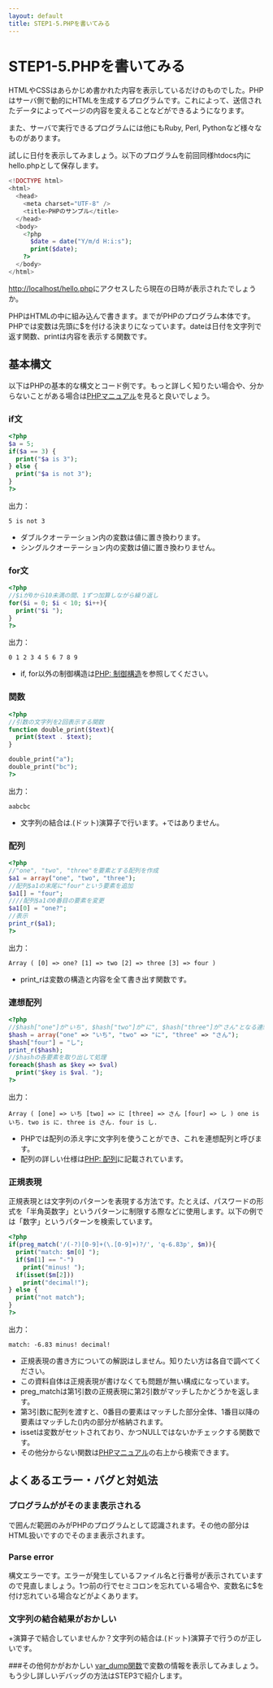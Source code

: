 ```yaml
---
layout: default
title: STEP1-5.PHPを書いてみる
---
```

# STEP1-5.PHPを書いてみる

HTMLやCSSはあらかじめ書かれた内容を表示しているだけのものでした。PHPはサーバ側で動的にHTMLを生成するプログラムです。これによって、送信されたデータによってページの内容を変えることなどができるようになります。

また、サーバで実行できるプログラムには他にもRuby, Perl, Pythonなど様々なものがあります。

試しに日付を表示してみましょう。以下のプログラムを前回同様htdocs内にhello.phpとして保存します。

```php
<!DOCTYPE html>
<html>
  <head>
    <meta charset="UTF-8" />
    <title>PHPのサンプル</title>
  </head>
  <body>
    <?php
      $date = date("Y/m/d H:i:s");
      print($date);
    ?>
  </body>
</html>
```
[http://localhost/hello.php](http://localhost/hello.php)にアクセスしたら現在の日時が表示されたでしょうか。

PHPはHTMLの中に組み込んで書きます。<?phpから?>までがPHPのプログラム本体です。PHPでは変数は先頭に$を付ける決まりになっています。dateは日付を文字列で返す関数、printは内容を表示する関数です。

## 基本構文

以下はPHPの基本的な構文とコード例です。もっと詳しく知りたい場合や、分からないことがある場合は[PHPマニュアル](http://php.net/manual/ja/index.php)を見ると良いでしょう。

### if文
```php
<?php
$a = 5;
if($a == 3) {
  print("$a is 3");
} else {
  print("$a is not 3");
}
?>
```
出力：

```text
5 is not 3
```

* ダブルクオーテーション内の変数は値に置き換わります。
* シングルクオーテーション内の変数は値に置き換わりません。

### for文
```php
<?php
//$iが0から10未満の間、1ずつ加算しながら繰り返し
for($i = 0; $i < 10; $i++){
  print("$i ");
}
?>
```
出力：

```text
0 1 2 3 4 5 6 7 8 9 
```

* if, for以外の制御構造は[PHP: 制御構造](http://www.php.net/manual/ja/language.control-structures.php)を参照してください。

### 関数
```php
<?php
//引数の文字列を2回表示する関数
function double_print($text){
  print($text . $text);
}

double_print("a");
double_print("bc");
?>
```
出力：

```text
aabcbc
```

* 文字列の結合は.(ドット)演算子で行います。+ではありません。

### 配列
```php
<?php
//"one", "two", "three"を要素とする配列を作成
$a1 = array("one", "two", "three");
//配列$a1の末尾に"four"という要素を追加
$a1[] = "four";
////配列$a1の0番目の要素を変更
$a1[0] = "one?";
//表示
print_r($a1);
?>
```
出力：

```text
Array ( [0] => one? [1] => two [2] => three [3] => four )
```

* print_rは変数の構造と内容を全て書き出す関数です。

### 連想配列
```php
<?php
//$hash["one"]が"いち", $hash["two"]が"に", $hash["three"]が"さん"となる連想配列を作成
$hash = array("one" => "いち", "two" => "に", "three" => "さん");
$hash["four"] = "し";
print_r($hash);
//$hashの各要素を取り出して処理
foreach($hash as $key => $val)
  print("$key is $val. ");
?>
```
出力：

```text
Array ( [one] => いち [two] => に [three] => さん [four] => し ) one is いち. two is に. three is さん. four is し.
```

* PHPでは配列の添え字に文字列を使うことができ、これを連想配列と呼びます。
* 配列の詳しい仕様は[PHP: 配列](http://www.php.net/manual/ja/language.types.array.php)に記載されています。

### 正規表現
正規表現とは文字列のパターンを表現する方法です。たとえば、パスワードの形式を「半角英数字」というパターンに制限する際などに使用します。以下の例では「数字」というパターンを検索しています。

```php
<?php
if(preg_match('/(-?)[0-9]+(\.[0-9]+)?/', 'q-6.83p', $m)){
  print("match: $m[0] ");
  if($m[1] == "-")
    print("minus! ");
  if(isset($m[2]))
    print("decimal!");
} else {
  print("not match");
}
?>
```
出力：

```text
match: -6.83 minus! decimal!
```

* 正規表現の書き方についての解説はしません。知りたい方は各自で調べてください。
 * この資料自体は正規表現が書けなくても問題が無い構成になっています。
* preg_matchは第1引数の正規表現に第2引数がマッチしたかどうかを返します。
 * 第3引数に配列を渡すと、0番目の要素はマッチした部分全体、1番目以降の要素はマッチした()内の部分が格納されます。
* issetは変数がセットされており、かつNULLではないかチェックする関数です。
* その他分からない関数は[PHPマニュアル](http://php.net/manual/ja/index.php)の右上から検索できます。

## よくあるエラー・バグと対処法
### プログラムががそのまま表示される
<?phpと?>で囲んだ範囲のみがPHPのプログラムとして認識されます。その他の部分はHTML扱いですのでそのまま表示されます。

### Parse error
構文エラーです。エラーが発生しているファイル名と行番号が表示されていますので見直しましょう。1つ前の行でセミコロンを忘れている場合や、変数名に$を付け忘れている場合などがよくあります。

### 文字列の結合結果がおかしい
+演算子で結合していませんか？文字列の結合は.(ドット)演算子で行うのが正しいです。

###その他何かがおかしい
[var_dump関数](http://php.net/manual/ja/function.var-dump.php)で変数の情報を表示してみましょう。もう少し詳しいデバッグの方法はSTEP3で紹介します。